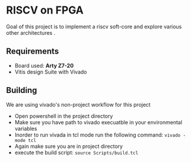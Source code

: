 # RISCV on FPGA
Goal of this project is to implement a riscv soft-core and explore various other architectures .

## Requirements

- Board used: **Arty Z7-20**
- Vitis design Suite with Vivado

## Building

We are using vivado's non-project workflow for this project

- Open powershell in the project directory
- Make sure you have path to vivado execuatble in your environmental variables
- Inorder to run vivada in tcl mode run the following command: `vivado -mode tcl`
- Again make sure you are in project directory 
- execute the build script: `source Scripts/build.tcl`